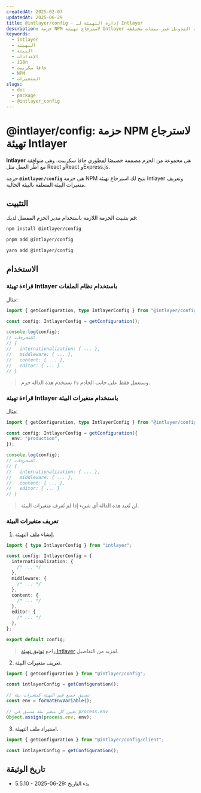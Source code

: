 ```yaml
---
createdAt: 2025-02-07
updatedAt: 2025-06-29
title: @intlayer/config - إدارة التهيئة لـ Intlayer
description: حزمة NPM لاسترجاع تهيئة Intlayer وتعريف متغيرات البيئة لإعدادات التدويل عبر بيئات مختلفة.
keywords:
  - intlayer
  - التهيئة
  - البيئة
  - الإعدادات
  - i18n
  - جافا سكريبت
  - NPM
  - المتغيرات
slugs:
  - doc
  - package
  - @intlayer_config
---
```


# @intlayer/config: حزمة NPM لاسترجاع تهيئة Intlayer

**Intlayer** هي مجموعة من الحزم مصممة خصيصًا لمطوري جافا سكريبت. وهي متوافقة مع أُطُر العمل مثل React وReact وExpress.js.

حزمة **`@intlayer/config`** هي حزمة NPM تتيح لك استرجاع تهيئة Intlayer وتعريف متغيرات البيئة المتعلقة بالبيئة الحالية.

## التثبيت

قم بتثبيت الحزمة اللازمة باستخدام مدير الحزم المفضل لديك:

```bash packageManager="npm"
npm install @intlayer/config
```

```bash packageManager="pnpm"
pnpm add @intlayer/config
```

```bash packageManager="yarn"
yarn add @intlayer/config
```

## الاستخدام

### قراءة تهيئة Intlayer باستخدام نظام الملفات

مثال:

```ts
import { getConfiguration, type IntlayerConfig } from "@intlayer/config";

const config: IntlayerConfig = getConfiguration();

console.log(config);
// المخرجات:
// {
//   internationalization: { ... },
//   middleware: { ... },
//   content: { ... },
//   editor: { ... }
// }
```

> تستخدم هذه الدالة حزم `fs` وستعمل فقط على جانب الخادم.

### قراءة تهيئة Intlayer باستخدام متغيرات البيئة

مثال:

```ts
import { getConfiguration, type IntlayerConfig } from "@intlayer/config/client";

const config: IntlayerConfig = getConfiguration({
  env: "production",
});

console.log(config);
// المخرجات:
// {
//   internationalization: { ... },
//   middleware: { ... },
//   content: { ... },
//   editor: { ... }
// }
```

> لن تُعيد هذه الدالة أي شيء إذا لم تُعرف متغيرات البيئة.

### تعريف متغيرات البيئة

1. إنشاء ملف التهيئة.

```ts fileName="intlayer.config.ts"
import { type IntlayerConfig } from "intlayer";

const config: IntlayerConfig = {
  internationalization: {
    /* ... */
  },
  middleware: {
    /* ... */
  },
  content: {
    /* ... */
  },
  editor: {
    /* ... */
  },
};

export default config;
```

> راجع [توثيق تهيئة Intlayer](https://github.com/aymericzip/intlayer/blob/main/docs/docs/ar/configuration.md) لمزيد من التفاصيل.

2. تعريف متغيرات البيئة.

```ts
import { getConfiguration } from "@intlayer/config";

const intlayerConfig = getConfiguration();

// تنسيق جميع قيم التهيئة كمتغيرات بيئة
const env = formatEnvVariable();

// تعيين كل متغير بيئة منسق في process.env
Object.assign(process.env, env);
```

3. استيراد ملف التهيئة.

```ts
import { getConfiguration } from "@intlayer/config/client";

const intlayerConfig = getConfiguration();
```

## تاريخ الوثيقة

- 5.5.10 - 2025-06-29: بدء التاريخ
